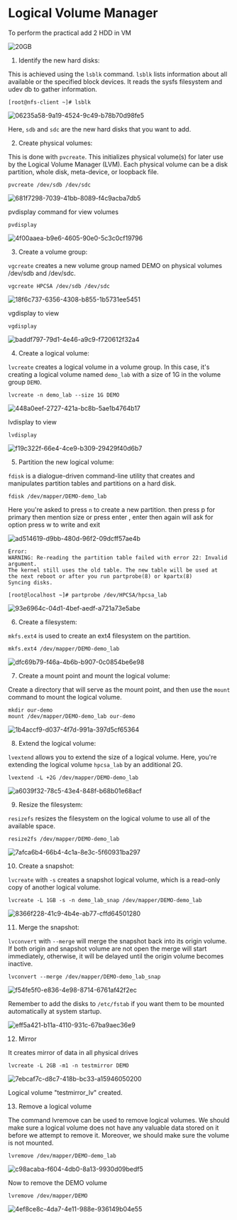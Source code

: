 # Logical Volume Manager

To perform the practical add 2 HDD in VM

![20GB](https://github.com/shubnimkar/Storage-and-Backup-Management/assets/46809421/52a7f9ba-f08e-434c-8f59-e7f2ede02561)


1. Identify the new hard disks:

This is achieved using the `lsblk` command. `lsblk` lists information about all available or the specified block devices. It reads the sysfs filesystem and udev db to gather information.


    [root@nfs-client ~]# lsblk

![06235a58-9a19-4524-9c49-b78b70d98fe5](https://github.com/shubnimkar/Storage-and-Backup-Management/assets/46809421/025521c0-9ffd-4869-92a6-69b4068dfb3a)


Here, `sdb` and `sdc` are the new hard disks that you want to add.

2. Create physical volumes:

This is done with `pvcreate`. This initializes physical volume(s) for later use by the Logical Volume Manager (LVM). Each physical volume can be a disk partition, whole disk, meta-device, or loopback file.


    pvcreate /dev/sdb /dev/sdc
   
![681f7298-7039-41bb-8089-f4c9acba7db5](https://github.com/shubnimkar/Storage-and-Backup-Management/assets/46809421/fd168069-b8d3-4ee1-bcde-cb4bd9ac7eb6)


pvdisplay command for view volumes

    pvdisplay

![4f00aaea-b9e6-4605-90e0-5c3c0cf19796](https://github.com/shubnimkar/Storage-and-Backup-Management/assets/46809421/c7a80e87-0474-4ccb-913f-cd6ff16d6db8)


3. Create a volume group:

`vgcreate` creates a new volume group named DEMO on physical volumes /dev/sdb and /dev/sdc.


    vgcreate HPCSA /dev/sdb /dev/sdc

![18f6c737-6356-4308-b855-1b5731ee5451](https://github.com/shubnimkar/Storage-and-Backup-Management/assets/46809421/810b9b5c-bb59-48da-ac5a-0df692949df2)


vgdisplay to view

    vgdisplay
![baddf797-79d1-4e46-a9c9-f720612f32a4](https://github.com/shubnimkar/Storage-and-Backup-Management/assets/46809421/b0134517-aec7-4356-b32b-62c58378c2cc)


4. Create a logical volume:

`lvcreate` creates a logical volume in a volume group. In this case, it's creating a logical volume named `demo_lab` with a size of 1G in the volume group `DEMO`.


    lvcreate -n demo_lab --size 1G DEMO

![448a0eef-2727-421a-bc8b-5ae1b4764b17](https://github.com/shubnimkar/Storage-and-Backup-Management/assets/46809421/a24d92b7-7b47-4b2d-8619-323a8d42a2a0)

lvdisplay to view

    lvdisplay

![f19c322f-66e4-4ce9-b309-29429f40d6b7](https://github.com/shubnimkar/Storage-and-Backup-Management/assets/46809421/c672fb27-3b2d-4df7-ab42-4a6e770c136b)


5. Partition the new logical volume:

`fdisk` is a dialogue-driven command-line utility that creates and manipulates partition tables and partitions on a hard disk.


    fdisk /dev/mapper/DEMO-demo_lab

Here you're asked to press `n` to create a new partition.
then press p for primary
then mention size or press enter , enter
then again will ask for option press w to write and exit

![ad514619-d9bb-480d-96f2-09dcff57ae4b](https://github.com/shubnimkar/Storage-and-Backup-Management/assets/46809421/2a99d319-401a-49ef-9edc-97eb73ae2b0b)


    Error:
    WARNING: Re-reading the partition table failed with error 22: Invalid argument.
    The kernel still uses the old table. The new table will be used at
    the next reboot or after you run partprobe(8) or kpartx(8)
    Syncing disks.
    
    [root@localhost ~]# partprobe /dev/HPCSA/hpcsa_lab

![93e6964c-04d1-4bef-aedf-a721a73e5abe](https://github.com/shubnimkar/Storage-and-Backup-Management/assets/46809421/4e154707-709e-41f5-b8b2-4d6a938cbfb1)


6. Create a filesystem:

`mkfs.ext4` is used to create an ext4 filesystem on the partition.


    mkfs.ext4 /dev/mapper/DEMO-demo_lab

![dfc69b79-f46a-4b6b-b907-0c0854be6e98](https://github.com/shubnimkar/Storage-and-Backup-Management/assets/46809421/19e23763-850f-4d44-a2bd-e8e4adb6ba63)


7. Create a mount point and mount the logical volume:

Create a directory that will serve as the mount point, and then use the `mount` command to mount the logical volume.


    mkdir our-demo
    mount /dev/mapper/DEMO-demo_lab our-demo
    
![1b4accf9-d037-4f7d-991a-397d5cf65364](https://github.com/shubnimkar/Storage-and-Backup-Management/assets/46809421/edf3fe04-15a7-4bf7-94a9-e27e4edeab1c)



8. Extend the logical volume:

`lvextend` allows you to extend the size of a logical volume. Here, you're extending the logical volume `hpcsa_lab` by an additional 2G.


    lvextend -L +2G /dev/mapper/DEMO-demo_lab

![a6039f32-78c5-43e4-848f-b68b01e68acf](https://github.com/shubnimkar/Storage-and-Backup-Management/assets/46809421/dd8f1db1-fcc4-4378-9b34-4c608fe6de3c)


9. Resize the filesystem:

`resizefs` resizes the filesystem on the logical volume to use all of the available space.


    resize2fs /dev/mapper/DEMO-demo_lab

![7afca6b4-66b4-4c1a-8e3c-5f60931ba297](https://github.com/shubnimkar/Storage-and-Backup-Management/assets/46809421/5039c443-4077-4006-9ae2-0d24eae2bfc5)


10. Create a snapshot:

`lvcreate` with `-s` creates a snapshot logical volume, which is a read-only copy of another logical volume.


    lvcreate -L 1GB -s -n demo_lab_snap /dev/mapper/DEMO-demo_lab

![8366f228-41c9-4b4e-ab77-cffd64501280](https://github.com/shubnimkar/Storage-and-Backup-Management/assets/46809421/e8dcb527-846f-4a44-8d87-801ce7db93f6)


11. Merge the snapshot:

`lvconvert` with `--merge` will merge the snapshot back into its origin volume. If both origin and snapshot volume are not open the merge will start immediately, otherwise, it will be delayed until the origin volume becomes inactive.

    lvconvert --merge /dev/mapper/DEMO-demo_lab_snap

![f54fe5f0-e836-4e98-8714-6761af42f2ec](https://github.com/shubnimkar/Storage-and-Backup-Management/assets/46809421/2554002e-ccde-434c-b4dd-901907f09a68)


Remember to add the disks to `/etc/fstab` if you want them to be mounted automatically at system startup.

![eff5a421-b11a-4110-931c-67ba9aec36e9](https://github.com/shubnimkar/Storage-and-Backup-Management/assets/46809421/d6d7072b-5019-44c3-b120-22b906322477)

 12. Mirror

 It creates mirror of data in all physical  drives
 
    lvcreate -L 2GB -m1 -n testmirror DEMO

![7ebcaf7c-d8c7-418b-bc33-a15946050200](https://github.com/shubnimkar/Storage-and-Backup-Management/assets/46809421/17bb1f36-7fd6-420a-b02f-4a711560b190)

  Logical volume "testmirror_lv" created.

13. Remove a logical volume

The command lvremove can be used to remove logical volumes. We should make sure a logical volume does not have any valuable data stored on it before we attempt to remove it. Moreover, we should make sure the volume is not mounted.

    lvremove /dev/mapper/DEMO-demo_lab

![c98acaba-f604-4db0-8a13-9930d09bedf5](https://github.com/shubnimkar/Storage-and-Backup-Management/assets/46809421/512e7080-6899-4561-8bad-54fc92ad032b)


Now to remove the DEMO volume

    lvremove /dev/mapper/DEMO
    
![4ef8ce8c-4da7-4e11-988e-936149b04e55](https://github.com/shubnimkar/Storage-and-Backup-Management/assets/46809421/84dde010-c3d5-4a56-aa2f-bc8b8d06c837)

